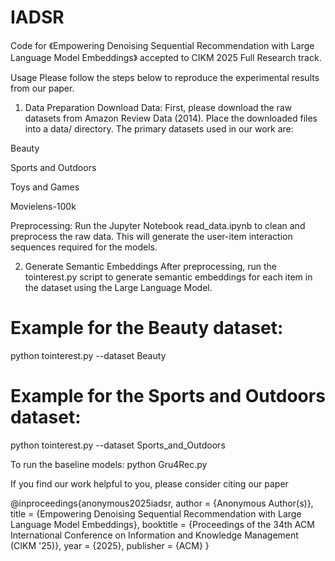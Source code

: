 # IADSR
Code for 《Empowering Denoising Sequential Recommendation with Large Language Model Embeddings》 accepted to CIKM 2025 Full Research track. 

Usage
Please follow the steps below to reproduce the experimental results from our paper.

1. Data Preparation
Download Data: First, please download the raw datasets from Amazon Review Data (2014). Place the downloaded files into a data/ directory. The primary datasets used in our work are:

Beauty

Sports and Outdoors

Toys and Games

Movielens-100k

Preprocessing: Run the Jupyter Notebook read_data.ipynb to clean and preprocess the raw data. This will generate the user-item interaction sequences required for the models.

2. Generate Semantic Embeddings
After preprocessing, run the tointerest.py script to generate semantic embeddings for each item in the dataset using the Large Language Model.

# Example for the Beauty dataset:
python tointerest.py --dataset Beauty

# Example for the Sports and Outdoors dataset:
python tointerest.py --dataset Sports_and_Outdoors

To run the baseline models:
python Gru4Rec.py



If you find our work helpful to you, please consider citing our paper

@inproceedings{anonymous2025iadsr,
  author       = {Anonymous Author(s)},
  title        = {Empowering Denoising Sequential Recommendation with Large Language Model Embeddings},
  booktitle    = {Proceedings of the 34th ACM International Conference on Information and Knowledge Management (CIKM '25)},
  year         = {2025},
  publisher    = {ACM}
}
